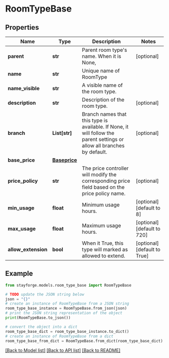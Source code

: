 # RoomTypeBase


## Properties

Name | Type | Description | Notes
------------ | ------------- | ------------- | -------------
**parent** | **str** | Parent room type&#39;s name. When it is None,  | [optional] 
**name** | **str** | Unique name of RoomType | 
**name_visible** | **str** | A visible name of the room type. | 
**description** | **str** | Description of the room type. | [optional] 
**branch** | **List[str]** | Branch names that this type is available. If None, it will follow the parent settings or allow all branches by default. | [optional] 
**base_price** | [**Baseprice**](Baseprice.md) |  | 
**price_policy** | **str** | The price controller will modify the corresponding price field based on the price policy name. | [optional] 
**min_usage** | **float** | Minimum usage hours. | [optional] [default to 8]
**max_usage** | **float** | Maximum usage hours. | [optional] [default to 720]
**allow_extension** | **bool** | When it True, this type will marked as allowed to extend. | [optional] [default to True]

## Example

```python
from stayforge.models.room_type_base import RoomTypeBase

# TODO update the JSON string below
json = "{}"
# create an instance of RoomTypeBase from a JSON string
room_type_base_instance = RoomTypeBase.from_json(json)
# print the JSON string representation of the object
print(RoomTypeBase.to_json())

# convert the object into a dict
room_type_base_dict = room_type_base_instance.to_dict()
# create an instance of RoomTypeBase from a dict
room_type_base_from_dict = RoomTypeBase.from_dict(room_type_base_dict)
```
[[Back to Model list]](../README.md#documentation-for-models) [[Back to API list]](../README.md#documentation-for-api-endpoints) [[Back to README]](../README.md)



